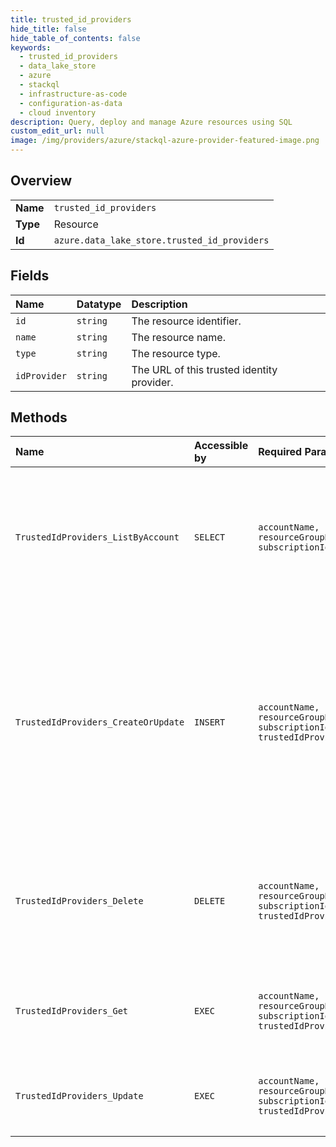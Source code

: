 ```yaml
---
title: trusted_id_providers
hide_title: false
hide_table_of_contents: false
keywords:
  - trusted_id_providers
  - data_lake_store
  - azure    
  - stackql
  - infrastructure-as-code
  - configuration-as-data
  - cloud inventory
description: Query, deploy and manage Azure resources using SQL
custom_edit_url: null
image: /img/providers/azure/stackql-azure-provider-featured-image.png
---
```

  
    

## Overview
<table><tbody>
<tr><td><b>Name</b></td><td><code>trusted_id_providers</code></td></tr>
<tr><td><b>Type</b></td><td>Resource</td></tr>
<tr><td><b>Id</b></td><td><code>azure.data_lake_store.trusted_id_providers</code></td></tr>
</tbody></table>

## Fields
| Name | Datatype | Description |
|:-----|:---------|:------------|
| `id` | `string` | The resource identifier. |
| `name` | `string` | The resource name. |
| `type` | `string` | The resource type. |
| `idProvider` | `string` | The URL of this trusted identity provider. |
## Methods
| Name | Accessible by | Required Params | Description |
|:-----|:--------------|:----------------|:------------|
| `TrustedIdProviders_ListByAccount` | `SELECT` | `accountName, resourceGroupName, subscriptionId` | Lists the Data Lake Store trusted identity providers within the specified Data Lake Store account. |
| `TrustedIdProviders_CreateOrUpdate` | `INSERT` | `accountName, resourceGroupName, subscriptionId, trustedIdProviderName` | Creates or updates the specified trusted identity provider. During update, the trusted identity provider with the specified name will be replaced with this new provider |
| `TrustedIdProviders_Delete` | `DELETE` | `accountName, resourceGroupName, subscriptionId, trustedIdProviderName` | Deletes the specified trusted identity provider from the specified Data Lake Store account |
| `TrustedIdProviders_Get` | `EXEC` | `accountName, resourceGroupName, subscriptionId, trustedIdProviderName` | Gets the specified Data Lake Store trusted identity provider. |
| `TrustedIdProviders_Update` | `EXEC` | `accountName, resourceGroupName, subscriptionId, trustedIdProviderName` | Updates the specified trusted identity provider. |
